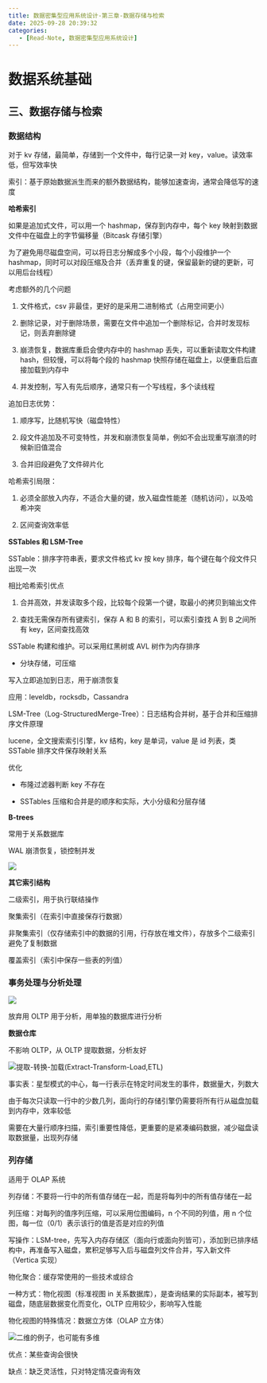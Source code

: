 ```yaml
---
title: 数据密集型应用系统设计-第三章-数据存储与检索
date: 2025-09-28 20:39:32
categories:
   - [Read-Note, 数据密集型应用系统设计]
---
```



# 数据系统基础

## 三、数据存储与检索

### **数据结构**

对于 kv 存储，最简单，存储到一个文件中，每行记录一对 key，value。读效率低，但写效率快

索引：基于原始数据派生而来的额外数据结构，能够加速查询，通常会降低写的速度

**哈希索引**

如果是追加式文件，可以用一个 hashmap，保存到内存中，每个 key 映射到数据文件中在磁盘上的字节偏移量（Bitcask 存储引擎）

为了避免用尽磁盘空间，可以将日志分解成多个小段，每个小段维护一个 hashmap，同时可以对段压缩及合并（丢弃重复的键，保留最新的键的更新，可以用后台线程）

考虑额外的几个问题

1. 文件格式，csv 非最佳，更好的是采用二进制格式（占用空间更小）

2. 删除记录，对于删除场景，需要在文件中追加一个删除标记，合并时发现标记，则丢弃删除键

3. 崩溃恢复，数据库重启会使内存中的 hashmap 丢失，可以重新读取文件构建 hash，但较慢，可以将每个段的 hashmap 快照存储在磁盘上，以便重启后直接加载到内存中

4. 并发控制，写入有先后顺序，通常只有一个写线程，多个读线程

追加日志优势：

1. 顺序写，比随机写快（磁盘特性）

2. 段文件追加及不可变特性，并发和崩溃恢复简单，例如不会出现重写崩溃的时候新旧值混合

3. 合并旧段避免了文件碎片化

哈希索引局限：

1. 必须全部放入内存，不适合大量的键，放入磁盘性能差（随机访问），以及哈希冲突

2. 区间查询效率低

**SSTables 和 LSM-Tree**

SSTable：排序字符串表，要求文件格式 kv 按 key 排序，每个键在每个段文件只出现一次

相比哈希索引优点

1. 合并高效，并发读取多个段，比较每个段第一个键，取最小的拷贝到输出文件

2. 查找无需保存所有键索引，保存 A 和 B 的索引，可以索引查找 A 到 B 之间所有 key，区间查找高效

SSTable 构建和维护。可以采用红黑树或 AVL 树作为内存排序

* 分块存储，可压缩

写入立即追加到日志，用于崩溃恢复

应用：leveldb，rocksdb，Cassandra

LSM-Tree（Log-StructuredMerge-Tree）：日志结构合并树，基于合并和压缩排序文件原理

lucene，全文搜索索引引擎，kv 结构，key 是单词，value 是 id 列表，类 SSTable 排序文件保存映射关系

优化

* 布隆过滤器判断 key 不存在

* SSTables 压缩和合并是的顺序和实际，大小分级和分层存储

**B-trees**

常用于关系数据库

WAL 崩溃恢复，锁控制并发

![](diagram.png)

**其它索引结构**

二级索引，用于执行联结操作

聚集索引（在索引中直接保存行数据）

非聚集索引（仅存储索引中的数据的引用，行存放在堆文件），存放多个二级索引避免了复制数据

覆盖索引（索引中保存一些表的列值）

### 事务处理与分析处理

![](https://cdn.jsdelivr.net/gh/1935Zz/1935zz.github.io/source/img/data-intensive/image-4.png)

放弃用 OLTP 用于分析，用单独的数据库进行分析

**数据仓库**

不影响 OLTP，从 OLTP 提取数据，分析友好

![提取-转换-加载(Extract-Transform-Load,ETL)](https://cdn.jsdelivr.net/gh/1935Zz/1935zz.github.io/source/img/data-intensive/image-3.png)

事实表：星型模式的中心，每一行表示在特定时间发生的事件，数据量大，列数大

由于每次只读取一行中的少数几列，面向行的存储引擎仍需要将所有行从磁盘加载到内存中，效率较低

需要在大量行顺序扫描，索引重要性降低，更重要的是紧凑编码数据，减少磁盘读取数据量，出现列存储

### 列存储

适用于 OLAP 系统

列存储：不要将一行中的所有值存储在一起，而是将每列中的所有值存储在一起

列压缩：对每列的值序列压缩，可以采用位图编码，n 个不同的列值，用 n 个位图，每一位（0/1）表示该行的值是否是对应的列值

写操作：LSM-tree，先写入内存存储区（面向行或面向列皆可），添加到已排序结构中，再准备写入磁盘，累积足够写入后与磁盘列文件合并，写入新文件（Vertica 实现）

物化聚合：缓存常使用的一些技术或综合

一种方式：物化视图（标准视图 in 关系数据库），是查询结果的实际副本，被写到磁盘，随底层数据变化而变化，OLTP 应用较少，影响写入性能

物化视图的特殊情况：数据立方体（OLAP 立方体）

![二维的例子，也可能有多维](https://cdn.jsdelivr.net/gh/1935Zz/1935zz.github.io/source/img/data-intensive/image-8.png)

优点：某些查询会很快

缺点：缺乏灵活性，只对特定情况查询有效
